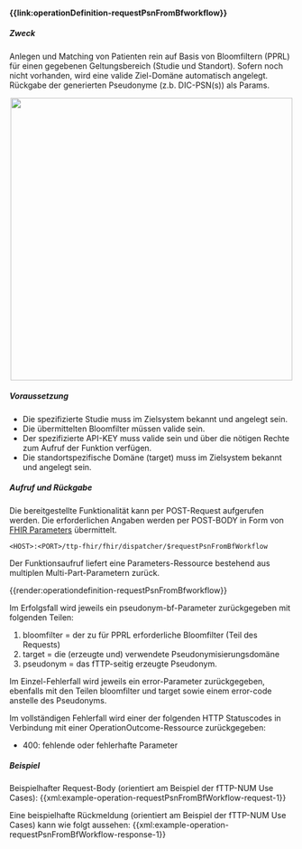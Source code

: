 #### **{{link:operationDefinition-requestPsnFromBfworkflow}}**

##### **Zweck** 
Anlegen und Matching von Patienten rein auf Basis von Bloomfiltern (PPRL) für einen gegebenen Geltungsbereich (Studie und Standort). Sofern noch nicht vorhanden, wird eine valide Ziel-Domäne automatisch angelegt. Rückgabe der generierten Pseudonyme (z.b. DIC-PSN(s)) als Params.

<p align="center">
  <img width="500" src="https://www.ths-greifswald.de/wp-content/uploads/2021/03/request-psn-from-bloomfilter-workflow.png">
</p>

##### **Voraussetzung** 
- Die spezifizierte Studie muss im Zielsystem bekannt und angelegt sein.
- Die übermittelten Bloomfilter müssen valide sein.
- Der spezifizierte API-KEY muss valide sein und über die nötigen Rechte zum Aufruf der Funktion verfügen.
- Die standortspezifische Domäne (target) muss im Zielsystem bekannt und angelegt sein.

##### **Aufruf und Rückgabe**
Die bereitgestellte Funktionalität kann per POST-Request aufgerufen werden. Die erforderlichen Angaben werden per POST-BODY in Form von [FHIR Parameters](https://www.hl7.org/fhir/parameters.html) übermittelt.

`<HOST>:<PORT>/ttp-fhir/fhir/dispatcher/$requestPsnFromBfWorkflow`

Der Funktionsaufruf liefert eine Parameters-Ressource bestehend aus multiplen Multi-Part-Parametern zurück.

{{render:operationdefinition-requestPsnFromBfworkflow}}

Im Erfolgsfall wird jeweils ein pseudonym-bf-Parameter zurückgegeben mit folgenden Teilen:
1. bloomfilter = der zu für PPRL erforderliche Bloomfilter (Teil des Requests)
2. target = die (erzeugte und) verwendete Pseudonymisierungsdomäne
3. pseudonym = das fTTP-seitig erzeugte Pseudonym.

Im Einzel-Fehlerfall wird jeweils ein error-Parameter zurückgegeben, ebenfalls mit den Teilen bloomfilter und target sowie einem error-code anstelle des Pseudonyms.

Im vollständigen Fehlerfall wird einer der folgenden HTTP Statuscodes in Verbindung mit einer OperationOutcome-Ressource zurückgegeben:
* 400: fehlende oder fehlerhafte Parameter

##### **Beispiel**
Beispielhafter Request-Body (orientiert am Beispiel der fTTP-NUM Use Cases):
{{xml:example-operation-requestPsnFromBfWorkflow-request-1}}

Eine beispielhafte Rückmeldung (orientiert am Beispiel der fTTP-NUM Use Cases) kann wie folgt aussehen:
{{xml:example-operation-requestPsnFromBfWorkflow-response-1}}
